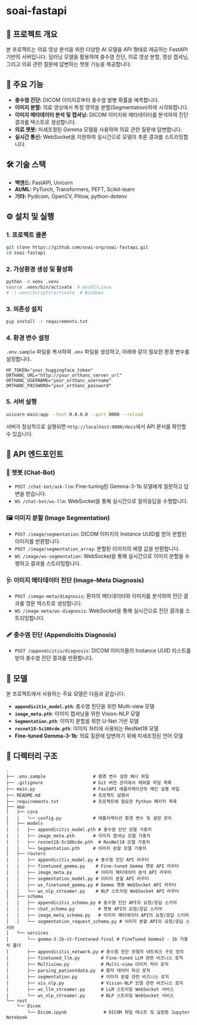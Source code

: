# soai-fastapi

## 📝 프로젝트 개요

본 프로젝트는 의료 영상 분석을 위한 다양한 AI 모델을 API 형태로 제공하는 FastAPI 기반의 서버입니다. 딥러닝 모델을 활용하여 충수염 진단, 의료 영상 분할, 영상 캡셔닝, 그리고 의료 관련 질문에 답변하는 챗봇 기능을 제공합니다.

## 🚀 주요 기능

- **충수염 진단:** DICOM 이미지로부터 충수염 발병 확률을 예측합니다.
- **이미지 분할:** 의료 영상에서 특정 영역을 분할(Segmentation)하여 시각화합니다.
- **이미지 메타데이터 분석 및 캡셔닝:** DICOM 이미지와 메타데이터를 분석하여 진단 결과를 텍스트로 생성합니다.
- **의료 챗봇:** 미세조정된 Gemma 모델을 사용하여 의료 관련 질문에 답변합니다.
- **실시간 통신:** WebSocket을 지원하여 실시간으로 모델의 추론 결과를 스트리밍합니다.

## 🛠️ 기술 스택

- **백엔드:** FastAPI, Uvicorn
- **AI/ML:** PyTorch, Transformers, PEFT, Scikit-learn
- **기타:** Pydicom, OpenCV, Pillow, python-dotenv

## ⚙️ 설치 및 실행

### 1. 프로젝트 클론

```bash
git clone https://github.com/soai-org/soai-fastapi.git
cd soai-fastapi
```

### 2. 가상환경 생성 및 활성화

```bash
python -m venv .venv
source .venv/bin/activate  # macOS/Linux
# .\.venv\Scripts\activate  # Windows
```

### 3. 의존성 설치

```bash
pip install -r requirements.txt
```

### 4. 환경 변수 설정

`.env.sample` 파일을 복사하여 `.env` 파일을 생성하고, 아래와 같이 필요한 환경 변수를 설정합니다.

```.env
HF_TOKEN="your_huggingface_token"
ORTHANC_URL="http://your_orthanc_server_url"
ORTHANC_USERNAME="your_orthanc_username"
ORTHANC_PASSWORD="your_orthanc_password"
```

### 5. 서버 실행

```bash
uvicorn main:app --host 0.0.0.0 --port 8000 --reload
```

서버가 정상적으로 실행되면 `http://localhost:8000/docs`에서 API 문서를 확인할 수 있습니다.

## 🔗 API 엔드포인트

### 💬 챗봇 (Chat-Bot)

- `POST /chat-bot/ask-llm`: Fine-tuning된 Gemma-3-1b 모델에게 질문하고 답변을 받습니다.
- `WS /chat-bot/ws-llm`: WebSocket을 통해 실시간으로 질의응답을 수행합니다.

### 🖼️ 이미지 분할 (Image Segmentation)

- `POST /image/segmentation`: DICOM 이미지의 Instance UUID를 받아 분할된 이미지를 반환합니다.
- `POST /image/segmentation_array`: 분할된 이미지의 배열 값을 반환합니다.
- `WS /image/ws-segmentation`: WebSocket을 통해 실시간으로 이미지 분할을 수행하고 결과를 스트리밍합니다.

### 🩺 이미지 메타데이터 진단 (Image-Meta Diagnosis)

- `POST /image-meta/diagnosis`: 환자의 메타데이터와 이미지를 분석하여 진단 결과를 영문 텍스트로 생성합니다.
- `WS /image-meta/ws-diagnosis`: WebSocket을 통해 실시간으로 진단 결과를 스트리밍합니다.

### 🩹 충수염 진단 (Appendicitis Diagnosis)

- `POST /appendicitis/diagnosis`: DICOM 이미지들의 Instance UUID 리스트를 받아 충수염 진단 결과를 반환합니다.

## 🤖 모델

본 프로젝트에서 사용하는 주요 모델은 다음과 같습니다.

- **`appendicitis_model.pth`**: 충수염 진단을 위한 Multi-view 모델
- **`image_meta.pth`**: 이미지 캡셔닝을 위한 Vision-NLP 모델
- **`Segmentation.pth`**: 이미지 분할을 위한 U-Net 기반 모델
- **`resnet18-5c106cde.pth`**: 이미지 처리에 사용되는 ResNet18 모델
- **Fine-tuned Gemma-3-1b**: 의료 질문에 답변하기 위해 미세조정된 언어 모델

## 📁 디렉터리 구조

```
.
├── .env.sample                  # 환경 변수 설정 예시 파일
├── .gitignore                   # Git 버전 관리에서 제외할 파일 목록
├── main.py                      # FastAPI 애플리케이션의 메인 실행 파일
├── README.md                    # 프로젝트 설명서
├── requirements.txt             # 프로젝트에 필요한 Python 패키지 목록
├── app
│   ├── core
│   │   └── config.py            # 애플리케이션 환경 변수 및 설정 관리
│   ├── models
│   │   ├── appendicitis_model.pth # 충수염 진단 모델 가중치
│   │   ├── image_meta.pth       # 이미지 캡셔닝 모델 가중치
│   │   ├── resnet18-5c106cde.pth  # ResNet18 모델 가중치
│   │   └── Segmentation.pth     # 이미지 분할 모델 가중치
│   ├── routers
│   │   ├── appendicitis_model.py # 충수염 진단 API 라우터
│   │   ├── finetuned_gemma.py    # Fine-tuned Gemma 챗봇 API 라우터
│   │   ├── image_meta.py         # 이미지 메타데이터 분석 API 라우터
│   │   ├── segmentation_model.py # 이미지 분할 API 라우터
│   │   ├── ws_finetuned_gemma.py # Gemma 챗봇 WebSocket API 라우터
│   │   └── ws_nlp_streamer.py    # NLP 스트리밍 WebSocket API 라우터
│   ├── schema
│   │   ├── appendicitis_schema.py # 충수염 진단 API의 요청/응답 스키마
│   │   ├── chat_schema.py         # 챗봇 API의 요청/응답 스키마
│   │   ├── image_meta_schema.py   # 이미지 메타데이터 API의 요청/응답 스키마
│   │   └── segmentation_request_schema.py # 이미지 분할 API의 요청/응답 스키마
│   └── services
│       └── gemma-3-1b-it-finetuned-final # FineTuned Gemma3 - 1b 가중치 폴더
│       ├── appendicitis_network.py # 충수염 진단 모델의 네트워크 구조 정의
│       ├── finetuned_llm.py        # Fine-tuned LLM 관련 비즈니스 로직
│       ├── Multiview.py            # Multi-view 이미지 처리 로직
│       ├── parsing_patientdata.py  # 환자 데이터 파싱 로직
│       ├── segmentation.py         # 이미지 분할 관련 비즈니스 로직
│       ├── vis_nlp.py              # Vision-NLP 모델 관련 비즈니스 로직
│       ├── ws_llm_streamer.py      # LLM 스트리밍 WebSocket 서비스
│       └── ws_nlp_streamer.py      # NLP 스트리밍 WebSocket 서비스
└── rest
    └── Dicom
        └── Dicom.ipynb              # DICOM 파일 테스트 및 실험용 Jupyter Notebook
```
